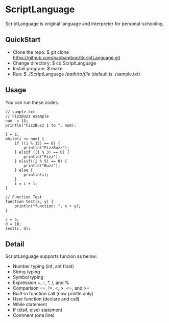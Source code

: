 # ScriptLanguage

ScriptLanguage is original language and interpreter for personal-schooling.

## QuickStart

- Clone the repo: $ git clone https://github.com/naobamboo/ScriptLanguage.git
- Change directory: $ cd ScriptLanguage
- Install program: $ make
- Run: $ ./ScriptLanguage */path/to/file*
(default is ./sample.txt)

## Usage
You can run these codes.

```
// sample.txt
// FizzBuzz example
num  = 15;
println("FizzBuzz 1 to ", num);

i = 1;
while(i <= num) {
	if ((i % 15) == 0) {
		println("FizzBuzz");
	} elsif ((i % 3) == 0) {
		println("Fizz");
	} elsif((i % 5) == 0) {
		println("Buzz");
	} else {
		println(i);
	}
	i = i + 1;
}

// Function Test
function test(x, y) {
	println("function: ", x + y);
}

c = 5;
d = 10;
test(c, d);

```

## Detail
ScriptLanguage supports funcion as below:

- Number typing (int, ant float)
- String typing
- Symbol typing
- Expression +, -, *, /, and %
- Comparison ==, !=, <, >, <=, and >=
- Built-in function call (now println only)
- User function (declare and call)
- While statement
- If (elsif, else) statement
- Comment (one line)
